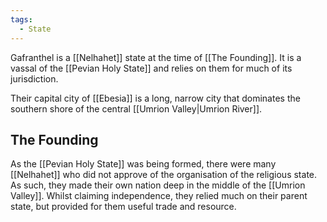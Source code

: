 ```yaml
---
tags:
  - State
---
```

Gafranthel is a [[Nelhahet]] state at the time of [[The Founding]]. It is a vassal of the [[Pevian Holy State]] and relies on them for much of its jurisdiction. 

Their capital city of [[Ebesia]] is a long, narrow city that dominates the southern shore of the central [[Umrion Valley|Umrion River]].
## The Founding

As the [[Pevian Holy State]] was being formed, there were many [[Nelhahet]] who did not approve of the organisation of the religious state. As such, they made their own nation deep in the middle of the [[Umrion Valley]]. Whilst claiming independence, they relied much on their parent state, but provided for them useful trade and resource. 